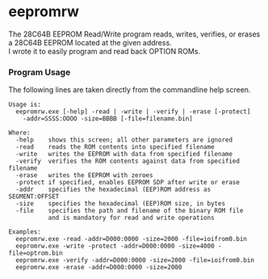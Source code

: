 # eepromrw

The 28C64B EEPROM Read/Write program reads, writes, verifies, or erases a 28C64B EEPROM located at the given address.\
I wrote it to easily program and read back OPTION ROMs.

### Program Usage

The following lines are taken directly from the commandline help screen.

```
Usage is:
  eepromrw.exe [-help] -read | -write | -verify | -erase [-protect]
    -addr=SSSS:OOOO -size=BBBB [-file=filename.bin]

Where:
  -help    shows this screen; all other parameters are ignored
  -read    reads the ROM contents into specified filename
  -write   writes the EEPROM with data from specified filename
  -verify  verifies the ROM contents against data from specified filename
  -erase   writes the EEPROM with zeroes
  -protect if specified, enables EEPROM SDP after write or erase
  -addr    specifies the hexadecimal (EEP)ROM address as SEGMENT:OFFSET
  -size    specifies the hexadecimal (EEP)ROM size, in bytes
  -file    specifies the path and filename of the binary ROM file
           and is mandatory for read and write operations

Examples:
  eepromrw.exe -read -addr=D000:0000 -size=2000 -file=ioifrom0.bin
  eepromrw.exe -write -protect -addr=D000:0000 -size=4000 -file=optrom.bin
  eepromrw.exe -verify -addr=D000:0000 -size=2000 -file=ioifrom0.bin
  eepromrw.exe -erase -addr=D000:0000 -size=2000
```
